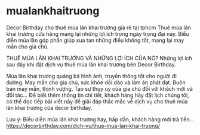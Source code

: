 # mualankhaitruong
Decor Birthday cho thuê múa lân khai trương giá rẻ tại tphcm
Thuê múa lân khai trương cửa hàng mang lại những lợi ích trong ngày trọng đại này. Biểu diễn múa lân góp phần giúp xua tan những điều không tốt, mang lại may mắn cho gia chủ.

THUÊ MÚA LÂN KHAI TRƯƠNG VÀ NHỮNG LỢI ÍCH CỦA NÓ?
Những lợi ích sau đây khi đặt dịch vụ thuê múa lân khai trương bên Decor Birthday.

Múa lân khai trương quảng bá hình ảnh, truyền thông tốt cho người đi đường.
May mắn cho gia chủ, sức  khỏe dồi dào và làm ăn phát đạt.
Buôn bán may mắn, thịnh vượng.
Tạo sự thụy uy của gia chủ đối với khách mời và đối tác…
Để biết thêm thông tin chi tiết, khách hàng hãy đặt lịch chúng tôi, có thể đọc tiếp bài viết này để giải đáp thắc mắc về dịch vụ cho thuê múa lân khai trương của decor birthday.

Lưu ý: Biểu diễn múa lân khai trương hay, hấp dẫn, khách hàng mới trả tiền…
https://decorbirthday.com/dich-vu/thue-mua-lan-khai-truong/
